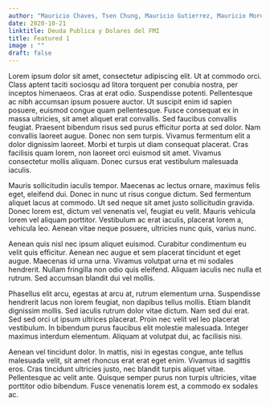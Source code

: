 ```yaml
---
author: "Mauricio Chaves, Tsen Chung, Mauricio Gutierrez, Mauricio Morua"
date: 2020-10-21
linktitle: Deuda Publica y Dolares del FMI
title: Featured 1
image : ""
draft: false
---
```


Lorem ipsum dolor sit amet, consectetur adipiscing elit. Ut at commodo orci. Class aptent taciti sociosqu ad litora torquent per conubia nostra, per inceptos himenaeos. Cras at erat odio. Suspendisse potenti. Pellentesque ac nibh accumsan ipsum posuere auctor. Ut suscipit enim id sapien posuere, euismod congue quam pellentesque. Fusce consequat ex in massa ultricies, sit amet aliquet erat convallis. Sed faucibus convallis feugiat. Praesent bibendum risus sed purus efficitur porta at sed dolor. Nam convallis laoreet augue. Donec non sem turpis. Vivamus fermentum elit a dolor dignissim laoreet. Morbi et turpis ut diam consequat placerat. Cras facilisis quam lorem, non laoreet orci euismod sit amet. Vivamus consectetur mollis aliquam. Donec cursus erat vestibulum malesuada iaculis.

Mauris sollicitudin iaculis tempor. Maecenas ac lectus ornare, maximus felis eget, eleifend dui. Donec in nunc ut risus congue dictum. Sed fermentum aliquet lacus at commodo. Ut sed neque sit amet justo sollicitudin gravida. Donec lorem est, dictum vel venenatis vel, feugiat eu velit. Mauris vehicula lorem vel aliquam porttitor. Vestibulum ac erat iaculis, placerat lorem a, vehicula leo. Aenean vitae neque posuere, ultricies nunc quis, varius nunc.

Aenean quis nisl nec ipsum aliquet euismod. Curabitur condimentum eu velit quis efficitur. Aenean nec augue et sem placerat tincidunt et eget augue. Maecenas id urna urna. Vivamus volutpat urna et mi sodales hendrerit. Nullam fringilla non odio quis eleifend. Aliquam iaculis nec nulla et rutrum. Sed accumsan blandit dui vel mollis.

Phasellus elit arcu, egestas at arcu at, rutrum elementum urna. Suspendisse hendrerit lacus non lorem feugiat, non dapibus tellus mollis. Etiam blandit dignissim mollis. Sed iaculis rutrum dolor vitae dictum. Nam sed dui erat. Sed sed orci ut ipsum ultrices placerat. Proin nec velit vel leo placerat vestibulum. In bibendum purus faucibus elit molestie malesuada. Integer maximus interdum elementum. Aliquam at volutpat dui, ac facilisis nisi.

Aenean vel tincidunt dolor. In mattis, nisi in egestas congue, ante tellus malesuada velit, sit amet rhoncus erat erat eget enim. Vivamus id sagittis eros. Cras tincidunt ultricies justo, nec blandit turpis aliquet vitae. Pellentesque ac velit ante. Quisque semper purus non turpis ultricies, vitae porttitor odio bibendum. Fusce venenatis lorem est, a commodo ex sodales ac.
